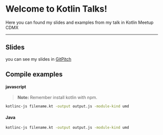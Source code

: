 Welcome to Kotlin Talks!
===================

Here you can found my slides and examples from my talk in Kotlin Meetup CDMX

----------


Slides
-------------
you can see my slides in [GitPitch](https://gitpitch.com/positr0nix/kotlin-talk/master?grs=github&t=black)

Compile examples
-------------
#### <i class="icon-file"></i> javascript
> **Note:** Remember install kotlin with npm.

```bash
kotlinc-js filename.kt -output output.js -module-kind umd
```

#### <i class="icon-file"></i> Java
```bash
kotlinc-js filename.kt -output output.js -module-kind umd
```